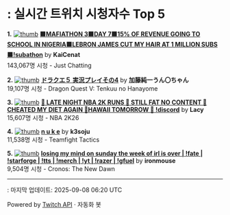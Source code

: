 # : 실시간 트위치 시청자수 Top 5

**1.** [![thumb](https://static-cdn.jtvnw.net/previews-ttv/live_user_kaicenat-320x180.jpg)](https://twitch.tv/KaiCenat)
**[🟩MAFIATHON 3🟩DAY 7🟩15% OF REVENUE GOING TO SCHOOL IN NIGERIA🟩LEBRON JAMES CUT MY HAIR AT 1 MILLION SUBS🟩!subathon](https://twitch.tv/KaiCenat)** by **KaiCenat**<br>143,067명 시청  - Just Chatting

**2.** [![thumb](https://static-cdn.jtvnw.net/previews-ttv/live_user_kato_junichi0817-320x180.jpg)](https://twitch.tv/加藤純一うん〇ちゃん)
**[ドラクエ５ 実況プレイその4](https://twitch.tv/加藤純一うん〇ちゃん)** by **加藤純一うん〇ちゃん**<br>19,107명 시청  - Dragon Quest V: Tenkuu no Hanayome

**3.** [![thumb](https://static-cdn.jtvnw.net/previews-ttv/live_user_lacy-320x180.jpg)](https://twitch.tv/Lacy)
**[🏀 LATE NIGHT NBA 2K RUNS 🏀 STILL FAT NO CONTENT 🏀 CHEATED MY DIET AGAIN 🏀HAWAII TOMORROW 🏀 !discord](https://twitch.tv/Lacy)** by **Lacy**<br>15,607명 시청  - NBA 2K26

**4.** [![thumb](https://static-cdn.jtvnw.net/previews-ttv/live_user_k3soju-320x180.jpg)](https://twitch.tv/k3soju)
**[n u k e](https://twitch.tv/k3soju)** by **k3soju**<br>11,538명 시청  - Teamfight Tactics

**5.** [![thumb](https://static-cdn.jtvnw.net/previews-ttv/live_user_ironmouse-320x180.jpg)](https://twitch.tv/ironmouse)
**[losing my mind on sunday the week of irl is over | !fate | !starforge | !tts | !merch | !yt | !razer | !gfuel](https://twitch.tv/ironmouse)** by **ironmouse**<br>9,504명 시청  - Cronos: The New Dawn


---
: 마지막 업데이트: 2025-09-08 06:20 UTC

Powered by [Twitch API](https://dev.twitch.tv/docs/api/reference) · 자동화 봇